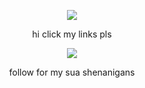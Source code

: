 <p align="center"> <img src=https://komarev.com/ghpvc/?username=wavetoivy&color=8d8f91&style=flat-square&label=💿>
<p align="center"> 
  hi click my links pls
 
 <p align="center"> 
<img src="https://i.pinimg.com/736x/63/f4/c7/63f4c77a51b027168df6698e225f1375.jpg" <p/>
<p align="center"> follow for my sua shenanigans

 

